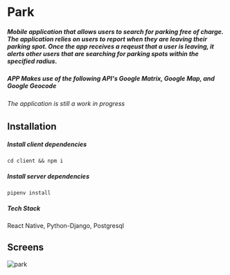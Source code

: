 # Park

##### Mobile application that allows users to search for parking free of charge. The application relies on users to report when they are leaving their parking spot. Once the app receives a reqeust that a user is leaving, it alerts other users that are searching for parking spots within the specified radius.

##### APP Makes use of the following API's Google Matrix, Google Map, and Google Geocode

###### The application is still a work in progress

## Installation
##### Install client dependencies 
``` cd client && npm i ```

##### Install server dependencies 
``` pipenv install ```
##### Tech Stack
React Native, Python-Django, Postgresql

## Screens

![park](https://user-images.githubusercontent.com/30808913/47610778-97cc5600-da2b-11e8-8729-d7a55353f3e5.jpg)



